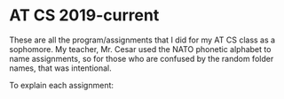 # AT CS 2019-current

These are all the program/assignments that I did for my AT CS class as a sophomore. 
My teacher, Mr. Cesar used the NATO phonetic alphabet to name assignments, so for those who are confused by the random folder
names, that was intentional. 

To explain each assignment:

